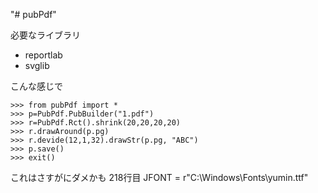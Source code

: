 "# pubPdf" 

必要なライブラリ
- reportlab
- svglib

こんな感じで
```test
>>> from pubPdf import *
>>> p=PubPdf.PubBuilder("1.pdf")
>>> r=PubPdf.Rct().shrink(20,20,20,20)
>>> r.drawAround(p.pg)
>>> r.devide(12,1,32).drawStr(p.pg, "ABC")
>>> p.save()
>>> exit()
```

これはさすがにダメかも
218行目 JFONT = r"C:\Windows\Fonts\yumin.ttf"
